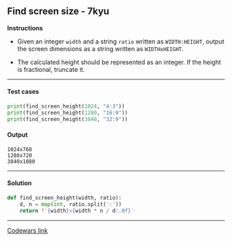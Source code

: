 ## Find screen size - 7kyu

**Instructions**

- Given an integer `width` and a string `ratio` written as `WIDTH:HEIGHT`, output the screen dimensions as a string written as `WIDTHxHEIGHT`.

- The calculated height should be represented as an integer. If the height is fractional, truncate it.

---

#### Test cases

```python
print(find_screen_height(1024, "4:3"))
print(find_screen_height(1280, "16:9"))
print(find_screen_height(3840, "32:9"))
```

#### Output

```
1024x768
1280x720
3840x1080
```

---

#### Solution

```python
def find_screen_height(width, ratio):
    d, n = map(int, ratio.split(':'))
    return f'{width}x{width * n / d:.0f}'
```

---

[Codewars link](https://www.codewars.com/kata/5bbd279c8f8bbd5ee500000f)
